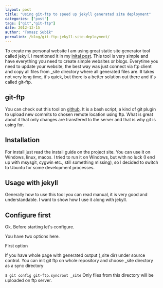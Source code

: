 ```yaml
--- 
layout: post
title: "Using git-ftp to speed up jekyll generated site deployment"
categories: ["post"]
tags: ["git","git-ftp"]
date: 2012-12-15
author: "Tomasz Subik"
permalink: /blog/git-ftp-jekyll-site-deployment/
---
```


To create my personal website I am using great static site generator tool called jekyll. I mentioned it in my [inital post][Post about Jekyll]. This tool is very simple and have everything you need to create simple websites or blogs. Everytime you need to update your website, the best way was just connect via ftp client and copy all files from _site directory where all generated files are. It takes not very long time, it's quick, but there is a better solution out there and it's called git-ftp. 

git-ftp
-------

You can check out this tool on [github][Git-FTP Github]. It is a bash script, a kind of git plugin to upload new commits to chosen remote location using ftp. What is great about it that only changes are transfered to the server and that is why git is using for.

Installation
-------

For install just read the install guide on the project site. You can use it on Windows, linux, macos. I tried to run it on Windows, but with no luck (I end up with msysgit, cygwin etc., still something missing), so I decided to switch to Ubuntu for some development processes.

Usage with jekyll
-------

Generally how to use this tool you can read manual, it is very good and understandable. I want to show how I use it along with jekyll.

Configure first
-------
Ok. Before starting let's configure.

You have two options here.

First option 

If you have whole page with generated output (_site dir) under source control. You can init git ftp on whole repository and choose _site directory as a sync directory

<code>$ git config git-ftp.syncroot _site</code>
Only files from this directory will be uploaded on ftp server.


<!-- BEZSENSU
Second 

If you do not have output directory under source control. You can create git repository for output _site directory and whole repository will be synced with ftp.

I've chosen second option, I just don't want to have generated files on remote git repository.

Ok. So. Configuration.

Wait there is a litte catch here. I cannot create git repository inside _site folder because everytime I changed something in my website jekyll recreates this folder and my git repo will be gone! So I need create repo somewhere else. 

Let's do this.

I've created catalog for such a repos ~/dev/git.

$ cd ~/dev/git
$ mkdir tsubik.com.git && cd tsubik.com.git
$ git init --bare
$ git config core.bare false
$ git config core.worktree ~/dev/tsubik/_site

Ok. I've created bare git repository and changed worktree to point jekyll output directory _site.

Let's make initial commit

<code>$ git add . && git commit -m"initial commit"</code>

Unfortunatelly in time when I wrote this post git-ftp doesn't work with repositories which have worktree outside.

So another workaround :/.

Let's clone our created repository

<code>$ git clone tsubik.com.git tsubik.com.git_cloned</code>

Ok. Now it's time to config git-ftp in cloned repository. For the first init

$ git ftp init -u jaymz85_master -p - ftp://ftp.tsubik.com/tsubik.com/wwwroot

Then to automate process of pushing changes to ftp I've created simple bash script which I added to my site main directory

cd ~/dev/git/tsubik.com.git
git add . && git add -u && git commit -m"
cd ~/dev/git/tsubik.com.git_cloned
git pull origin master
git 

-->

[Post about Jekyll]: /blog/new-personal-website-released/
[Git-FTP Github]: https://github.com/resmo/git-ftp 